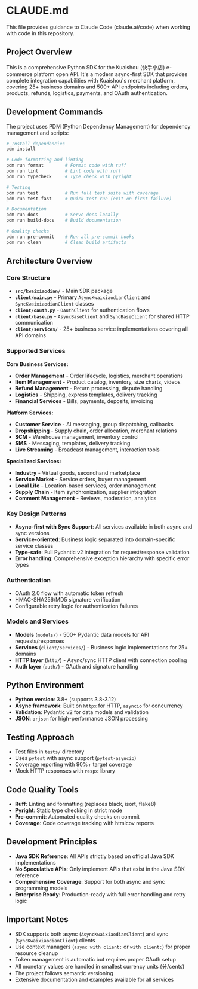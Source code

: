 # CLAUDE.md

This file provides guidance to Claude Code (claude.ai/code) when working with code in this repository.

## Project Overview

This is a comprehensive Python SDK for the Kuaishou (快手小店) e-commerce platform open API. It's a modern async-first SDK that provides complete integration capabilities with Kuaishou's merchant platform, covering 25+ business domains and 500+ API endpoints including orders, products, refunds, logistics, payments, and OAuth authentication.

## Development Commands

The project uses PDM (Python Dependency Management) for dependency management and scripts:

```bash
# Install dependencies
pdm install

# Code formatting and linting
pdm run format        # Format code with ruff
pdm run lint          # Lint code with ruff
pdm run typecheck     # Type check with pyright

# Testing
pdm run test          # Run full test suite with coverage
pdm run test-fast     # Quick test run (exit on first failure)

# Documentation
pdm run docs          # Serve docs locally
pdm run build-docs    # Build documentation

# Quality checks
pdm run pre-commit    # Run all pre-commit hooks
pdm run clean         # Clean build artifacts
```

## Architecture Overview

### Core Structure
- **`src/kwaixiaodian/`** - Main SDK package
- **`client/main.py`** - Primary `AsyncKwaixiaodianClient` and `SyncKwaixiaodianClient` classes
- **`client/oauth.py`** - `OAuthClient` for authentication flows
- **`client/base.py`** - `AsyncBaseClient` and `SyncBaseClient` for shared HTTP communication
- **`client/services/`** - 25+ business service implementations covering all API domains

### Supported Services
**Core Business Services:**
- **Order Management** - Order lifecycle, logistics, merchant operations
- **Item Management** - Product catalog, inventory, size charts, videos  
- **Refund Management** - Return processing, dispute handling
- **Logistics** - Shipping, express templates, delivery tracking
- **Financial Services** - Bills, payments, deposits, invoicing

**Platform Services:**
- **Customer Service** - AI messaging, group dispatching, callbacks
- **Dropshipping** - Supply chain, order allocation, merchant relations
- **SCM** - Warehouse management, inventory control
- **SMS** - Messaging, templates, delivery tracking
- **Live Streaming** - Broadcast management, interaction tools

**Specialized Services:**
- **Industry** - Virtual goods, secondhand marketplace
- **Service Market** - Service orders, buyer management  
- **Local Life** - Location-based services, order management
- **Supply Chain** - Item synchronization, supplier integration
- **Comment Management** - Reviews, moderation, analytics

### Key Design Patterns
- **Async-first with Sync Support**: All services available in both async and sync versions
- **Service-oriented**: Business logic separated into domain-specific service classes
- **Type-safe**: Full Pydantic v2 integration for request/response validation
- **Error handling**: Comprehensive exception hierarchy with specific error types

### Authentication
- OAuth 2.0 flow with automatic token refresh
- HMAC-SHA256/MD5 signature verification
- Configurable retry logic for authentication failures

### Models and Services
- **Models** (`models/`) - 500+ Pydantic data models for API requests/responses
- **Services** (`client/services/`) - Business logic implementations for 25+ domains
- **HTTP layer** (`http/`) - Async/sync HTTP client with connection pooling
- **Auth layer** (`auth/`) - OAuth and signature handling

## Python Environment
- **Python version**: 3.8+ (supports 3.8-3.12)
- **Async framework**: Built on `httpx` for HTTP, `asyncio` for concurrency
- **Validation**: Pydantic v2 for data models and validation
- **JSON**: `orjson` for high-performance JSON processing

## Testing Approach
- Test files in `tests/` directory
- Uses `pytest` with async support (`pytest-asyncio`)
- Coverage reporting with 90%+ target coverage
- Mock HTTP responses with `respx` library

## Code Quality Tools
- **Ruff**: Linting and formatting (replaces black, isort, flake8)
- **Pyright**: Static type checking in strict mode
- **Pre-commit**: Automated quality checks on commit
- **Coverage**: Code coverage tracking with htmlcov reports

## Development Principles
- **Java SDK Reference**: All APIs strictly based on official Java SDK implementations
- **No Speculative APIs**: Only implement APIs that exist in the Java SDK reference
- **Comprehensive Coverage**: Support for both async and sync programming models
- **Enterprise Ready**: Production-ready with full error handling and retry logic

## Important Notes
- SDK supports both async (`AsyncKwaixiaodianClient`) and sync (`SyncKwaixiaodianClient`) clients
- Use context managers (`async with client:` or `with client:`) for proper resource cleanup
- Token management is automatic but requires proper OAuth setup
- All monetary values are handled in smallest currency units (分/cents)
- The project follows semantic versioning
- Extensive documentation and examples available for all services